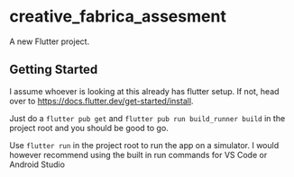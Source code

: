 # creative_fabrica_assesment

A new Flutter project.

## Getting Started

I assume whoever is looking at this already has flutter setup. If not, head over to https://docs.flutter.dev/get-started/install.

Just do a `flutter pub get` and `flutter pub run build_runner build` in the project root and you should be good to go.

Use `flutter run` in the project root to run the app on a simulator. I would however recommend using the built in run commands for VS Code or Android Studio
